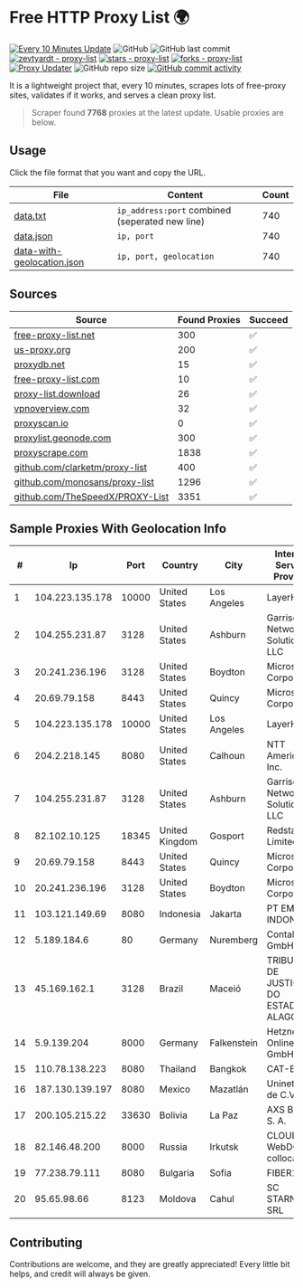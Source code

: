 
# Free HTTP Proxy List 🌍

[![Every 10 Minutes Update](https://github.com/mertguvencli/http-proxy-list/actions/workflows/main.yml/badge.svg?branch=main)](https://github.com/mertguvencli/http-proxy-list/actions/workflows/main.yml)
![GitHub](https://img.shields.io/github/license/mertguvencli/http-proxy-list)
![GitHub last commit](https://img.shields.io/github/last-commit/mertguvencli/http-proxy-list)
[![zevtyardt - proxy-list](https://img.shields.io/static/v1?label=zevtyardt&message=proxy-list&color=blue&logo=github)](https://github.com/zevtyardt/proxy-list "Go to GitHub repo")
[![stars - proxy-list](https://img.shields.io/github/stars/zevtyardt/proxy-list?style=social)](https://github.com/zevtyardt/proxy-list)
[![forks - proxy-list](https://img.shields.io/github/forks/zevtyardt/proxy-list?style=social)](https://github.com/zevtyardt/proxy-list)
[![Proxy Updater](https://github.com/zevtyardt/proxy-list/workflows/Proxy%20Updater/badge.svg)](https://github.com/zevtyardt/proxy-list/actions?query=workflow:"Proxy+Updater")
![GitHub repo size](https://img.shields.io/github/repo-size/zevtyardt/proxy-list)
[![GitHub commit activity](https://img.shields.io/github/commit-activity/m/zevtyardt/proxy-list?logo=commits)](https://github.com/zevtyardt/proxy-list/commits/main)

It is a lightweight project that, every 10 minutes, scrapes lots of free-proxy sites, validates if it works, and serves a clean proxy list.

> Scraper found **7768** proxies at the latest update. Usable proxies are below.

## Usage

Click the file format that you want and copy the URL.

|File|Content|Count|
|----|-------|-----|
|[data.txt](https://raw.githubusercontent.com/mertguvencli/http-proxy-list/main/proxy-list/data.txt)|`ip_address:port` combined (seperated new line)|740|
|[data.json](https://raw.githubusercontent.com/mertguvencli/http-proxy-list/main/proxy-list/data.json)|`ip, port`|740|
|[data-with-geolocation.json](https://raw.githubusercontent.com/mertguvencli/http-proxy-list/main/proxy-list/data-with-geolocation.json)|`ip, port, geolocation`|740|

## Sources

|Source|Found Proxies|Succeed|
|------|-------------|-------|
|[free-proxy-list.net](https://free-proxy-list.net)|300|✅|
|[us-proxy.org](https://www.us-proxy.org)|200|✅|
|[proxydb.net](http://proxydb.net)|15|✅|
|[free-proxy-list.com](https://free-proxy-list.com/?page=&port=&type%5B%5D=http&type%5B%5D=https&up_time=0&search=Search)|10|✅|
|[proxy-list.download](https://www.proxy-list.download/HTTP)|26|✅|
|[vpnoverview.com](https://vpnoverview.com/privacy/anonymous-browsing/free-proxy-servers)|32|✅|
|[proxyscan.io](https://www.proxyscan.io)|0|✅|
|[proxylist.geonode.com](https://proxylist.geonode.com/api/proxy-list?limit=300&page=1&sort_by=lastChecked&sort_type=desc&protocols=http,https)|300|✅|
|[proxyscrape.com](https://api.proxyscrape.com/v2/?request=displayproxies&protocol=http&timeout=10000&country=all&ssl=all&anonymity=all)|1838|✅|
|[github.com/clarketm/proxy-list](https://raw.githubusercontent.com/clarketm/proxy-list/master/proxy-list-raw.txt)|400|✅|
|[github.com/monosans/proxy-list](https://raw.githubusercontent.com/monosans/proxy-list/main/proxies/http.txt)|1296|✅|
|[github.com/TheSpeedX/PROXY-List](https://raw.githubusercontent.com/TheSpeedX/PROXY-List/master/http.txt)|3351|✅|


## Sample Proxies With Geolocation Info

|#|Ip|Port|Country|City|Internet Service Provider|
|-|--|----|-------|----|-------------------------|
|1|104.223.135.178|10000|United States|Los Angeles|LayerHost|
|2|104.255.231.87|3128|United States|Ashburn|Garrison Network Solutions LLC|
|3|20.241.236.196|3128|United States|Boydton|Microsoft Corporation|
|4|20.69.79.158|8443|United States|Quincy|Microsoft Corporation|
|5|104.223.135.178|10000|United States|Los Angeles|LayerHost|
|6|204.2.218.145|8080|United States|Calhoun|NTT America, Inc.|
|7|104.255.231.87|3128|United States|Ashburn|Garrison Network Solutions LLC|
|8|82.102.10.125|18345|United Kingdom|Gosport|Redstation Limited|
|9|20.69.79.158|8443|United States|Quincy|Microsoft Corporation|
|10|20.241.236.196|3128|United States|Boydton|Microsoft Corporation|
|11|103.121.149.69|8080|Indonesia|Jakarta|PT EMERIO INDONESIA|
|12|5.189.184.6|80|Germany|Nuremberg|Contabo GmbH|
|13|45.169.162.1|3128|Brazil|Maceió|TRIBUNAL DE JUSTIÇA DO ESTADO DE ALAGOAS|
|14|5.9.139.204|8000|Germany|Falkenstein|Hetzner Online GmbH|
|15|110.78.138.223|8080|Thailand|Bangkok|CAT-BB|
|16|187.130.139.197|8080|Mexico|Mazatlán|Uninet S.A. de C.V.|
|17|200.105.215.22|33630|Bolivia|La Paz|AXS Bolivia S. A.|
|18|82.146.48.200|8000|Russia|Irkutsk|CLOUD WebDC collocation|
|19|77.238.79.111|8080|Bulgaria|Sofia|FIBER1|
|20|95.65.98.66|8123|Moldova|Cahul|SC STARNET SRL|



## Contributing

Contributions are welcome, and they are greatly appreciated! Every
little bit helps, and credit will always be given.

